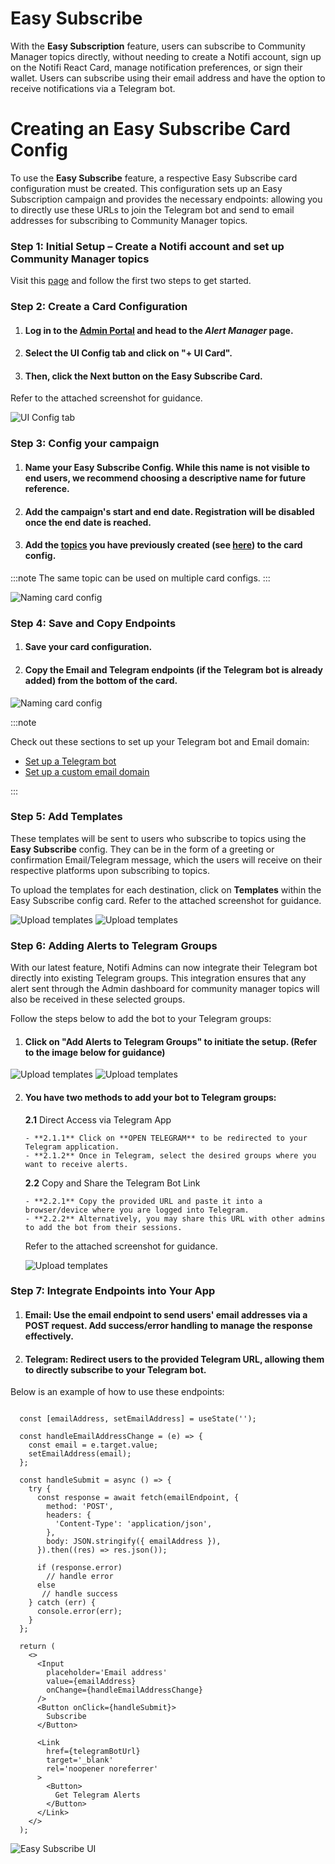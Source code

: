 
# Easy Subscribe
With the **Easy Subscription** feature, users can subscribe to Community Manager topics directly, without needing to create a Notifi account, sign up on the Notifi React Card, manage notification preferences, or sign their wallet. Users can subscribe using their email address and have the option to receive notifications via a Telegram bot.

# Creating an Easy Subscribe Card Config

To use the **Easy Subscribe** feature, a respective Easy Subscribe card configuration must be created. This configuration sets up an Easy Subscription campaign and provides the necessary endpoints: allowing you to directly use these URLs to join the Telegram bot and send to email addresses for subscribing to Community Manager topics.

### Step 1: Initial Setup – Create a Notifi account and set up Community Manager topics
Visit this [page](../create-topics/announcements) and follow the first two steps to get started.

### Step 2: Create a Card Configuration
1. #### Log in to the [Admin Portal](https://admin.notifi.network) and head to the _Alert Manager_ page.
2. #### Select the UI Config tab and click on "+ UI Card".
2. #### Then, click the Next button on the Easy Subscribe Card. 
Refer to the attached screenshot for guidance.

![UI Config tab](/img/easy-subscribe/1.png)

### Step 3: Config your campaign

1. #### Name your Easy Subscribe Config. While this name is not visible to end users, we recommend choosing a descriptive name for future reference.
2. #### Add the campaign's start and end date. Registration will be disabled once the end date is reached.
3. #### Add the [topics](../../integration-overview/alerts-in-depth.md#topic) you have previously created (see [here](../create-topics)) to the card config.

:::note
The same topic can be used on multiple card configs. 
:::

![Naming card config](/img/easy-subscribe/2.png)


### Step 4: Save and Copy Endpoints

1. #### Save your card configuration.
2. #### Copy the Email and Telegram endpoints (if the Telegram bot is already added) from the bottom of the card.


![Naming card config](/img/easy-subscribe/3.png)

:::note

Check out these sections to set up your Telegram bot and Email domain:

- [Set up a Telegram bot](../target-setup/tg-bot)
- [Set up a custom email domain](../target-setup/email-domain)

:::

### Step 5: Add Templates
These templates will be sent to users who subscribe to topics using the **Easy Subscribe** config. They can be in the form of a greeting or confirmation Email/Telegram message, which the users will receive on their respective platforms upon subscribing to topics.

To upload the templates for each destination, click on **Templates** within the Easy Subscribe config card.
Refer to the attached screenshot for guidance.

![Upload templates](/img/easy-subscribe/5.png)
![Upload templates](/img/easy-subscribe/4.png)


### Step 6: Adding Alerts to Telegram Groups
With our latest feature, Notifi Admins can now integrate their Telegram bot directly into existing Telegram groups. This integration ensures that any alert sent through the Admin dashboard for community manager topics will also be received in these selected groups.

Follow the steps below to add the bot to your Telegram groups:
1. #### Click on "Add Alerts to Telegram Groups" to initiate the setup. (Refer to the image below for guidance)

![Upload templates](/img/easy-subscribe/7.png)
![Upload templates](/img/easy-subscribe/9.png)

2. #### You have two methods to add your bot to Telegram groups:

   **2.1** Direct Access via Telegram App
   
       - **2.1.1** Click on **OPEN TELEGRAM** to be redirected to your Telegram application.
       - **2.1.2** Once in Telegram, select the desired groups where you want to receive alerts.

   **2.2** Copy and Share the Telegram Bot Link
   
       - **2.2.1** Copy the provided URL and paste it into a browser/device where you are logged into Telegram.
       - **2.2.2** Alternatively, you may share this URL with other admins to add the bot from their sessions.
    
    Refer to the attached screenshot for guidance.

    ![Upload templates](/img/easy-subscribe/8.png)


### Step 7: Integrate Endpoints into Your App

1. #### Email: Use the email endpoint to send users' email addresses via a POST request. Add success/error handling to manage the response effectively.
2. #### Telegram: Redirect users to the provided Telegram URL, allowing them to directly subscribe to your Telegram bot.

Below is an example of how to use these endpoints:


```tsx

  const [emailAddress, setEmailAddress] = useState('');

  const handleEmailAddressChange = (e) => {
    const email = e.target.value;
    setEmailAddress(email);
  };

  const handleSubmit = async () => {
    try {
      const response = await fetch(emailEndpoint, {
        method: 'POST',
        headers: {
          'Content-Type': 'application/json',
        },
        body: JSON.stringify({ emailAddress }),
      }).then((res) => res.json());

      if (response.error)
        // handle error
      else
       // handle success
    } catch (err) {
      console.error(err);
    }
  };

  return (
    <>      
      <Input
        placeholder='Email address'
        value={emailAddress}
        onChange={handleEmailAddressChange}
      />
      <Button onClick={handleSubmit}>
        Subscribe
      </Button>

      <Link
        href={telegramBotUrl}
        target='_blank'
        rel='noopener noreferrer'
      >
        <Button>
          Get Telegram Alerts
        </Button>
      </Link>
    </>
  );
```

![Easy Subscribe UI](/img/easy-subscribe/6.png)
